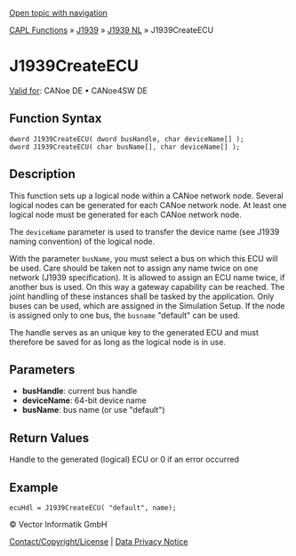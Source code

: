 [Open topic with navigation](../../../../../../CANoeDEFamily.htm#Topics/CAPLFunctions/J1939/J1939NodeLayer/Functions/CAPLfunctionJ1939CreateECU.md)

[CAPL Functions](../../../CAPLfunctions.md) » [J1939](../../CAPLfunctionsJ1939StartPage.md) » [J1939 NL](../CAPLfunctionsJ1939NLOverview.md) » J1939CreateECU

# J1939CreateECU

[Valid for](../../../../Shared/FeatureAvailability.md): CANoe DE • CANoe4SW DE

## Function Syntax

```plaintext
dword J1939CreateECU( dword busHandle, char deviceName[] );
dword J1939CreateECU( char busName[], char deviceName[] );
```

## Description

This function sets up a logical node within a CANoe network node. Several logical nodes can be generated for each CANoe network node. At least one logical node must be generated for each CANoe network node.

The `deviceName` parameter is used to transfer the device name (see J1939 naming convention) of the logical node.

With the parameter `busName`, you must select a bus on which this ECU will be used. Care should be taken not to assign any name twice on one network (J1939 specification). It is allowed to assign an ECU name twice, if another bus is used. On this way a gateway capability can be reached. The joint handling of these instances shall be tasked by the application. Only buses can be used, which are assigned in the Simulation Setup. If the node is assigned only to one bus, the `busname` "default" can be used.

The handle serves as an unique key to the generated ECU and must therefore be saved for as long as the logical node is in use.

## Parameters

- **busHandle**: current bus handle
- **deviceName**: 64-bit device name
- **busName**: bus name (or use "default")

## Return Values

Handle to the generated (logical) ECU or 0 if an error occurred

## Example

```plaintext
ecuHdl = J1939CreateECU( "default", name);
```

© Vector Informatik GmbH

[Contact/Copyright/License](../../../../Shared/ContactCopyrightLicense.md) | [Data Privacy Notice](https://www.vector.com/int/en/company/get-info/privacy-policy/)
